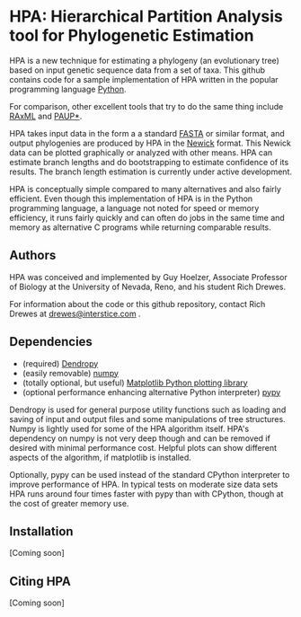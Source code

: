 # HPA: Hierarchical Partition Analysis tool for Phylogenetic Estimation

HPA is a new technique for estimating a phylogeny (an evolutionary tree) based on input genetic sequence data from a set of taxa. This github contains code for a sample implementation of HPA written in the popular programming language [Python](http://www.python.org).

For comparison, other excellent tools that try to do the same thing include [RAxML](https://sco.h-its.org/exelixis/web/software/raxml/index.html) and [PAUP\*](http://paup.sc.fsu.edu/).

HPA takes input data in the form a a standard [FASTA](https://en.wikipedia.org/wiki/FASTA_format) or similar format, and output phylogenies are produced by HPA in the [Newick](https://en.wikipedia.org/wiki/Newick_format) format. This Newick data can be plotted graphically or analyzed with other means. HPA can estimate branch lengths and do bootstrapping to estimate confidence of its results. The branch length estimation is currently under active development.

HPA is conceptually simple compared to many alternatives and also fairly efficient. Even though this implementation of HPA is in the Python programming language, a language not noted for speed or memory efficiency, it runs fairly quickly and can often do jobs in the same time and memory as alternative C programs while returning comparable results.

## Authors
HPA was conceived and implemented by Guy Hoelzer, Associate Professor of Biology at the University of Nevada, Reno, and his student Rich Drewes.

For information about the code or this github repository, contact Rich Drewes at drewes@interstice.com .

## Dependencies

* (required) [Dendropy](https://github.com/jeetsukumaran/DendroPy)
* (easily removable) [numpy](http://http://www.numpy.org/)
* (totally optional, but useful) [Matplotlib Python plotting library](https://www.matplotlib.org)
* (optional performance enhancing alternative Python interpreter) [pypy](https://pypy.org)

Dendropy is used for general purpose utility functions such as loading and saving of input and output files and some manipulations of tree structures. Numpy is lightly used for some of the HPA algorithm itself. HPA's dependency on numpy is not very deep though and can be removed if desired with minimal performance cost. Helpful plots can show different aspects of the algorithm, if matplotlib is installed.

Optionally, pypy can be used instead of the standard CPython interpreter to improve performance of HPA. In typical tests on moderate size data sets HPA runs around four times faster with pypy than with CPython, though at the cost of greater memory use.

## Installation

[Coming soon]

## Citing HPA

[Coming soon]
